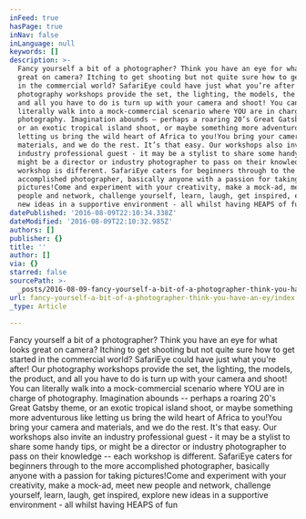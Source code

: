 ```yaml
---
inFeed: true
hasPage: true
inNav: false
inLanguage: null
keywords: []
description: >-
  Fancy yourself a bit of a photographer? Think you have an eye for what looks
  great on camera? Itching to get shooting but not quite sure how to get started
  in the commercial world? SafariEye could have just what you’re after! Our
  photography workshops provide the set, the lighting, the models, the product,
  and all you have to do is turn up with your camera and shoot! You can
  literally walk into a mock-commercial scenario where YOU are in charge of
  photography. Imagination abounds – perhaps a roaring 20’s Great Gatsby theme,
  or an exotic tropical island shoot, or maybe something more adventurous like
  letting us bring the wild heart of Africa to you!You bring your camera and
  materials, and we do the rest. It’s that easy. Our workshops also invite an
  industry professional guest - it may be a stylist to share some handy tips, or
  might be a director or industry photographer to pass on their knowledge – each
  workshop is different. SafariEye caters for beginners through to the more
  accomplished photographer, basically anyone with a passion for taking
  pictures!Come and experiment with your creativity, make a mock-ad, meet new
  people and network, challenge yourself, learn, laugh, get inspired, explore
  new ideas in a supportive environment - all whilst having HEAPS of fun
datePublished: '2016-08-09T22:10:34.338Z'
dateModified: '2016-08-09T22:10:32.985Z'
authors: []
publisher: {}
title: ''
author: []
via: {}
starred: false
sourcePath: >-
  _posts/2016-08-09-fancy-yourself-a-bit-of-a-photographer-think-you-have-an-ey.md
url: fancy-yourself-a-bit-of-a-photographer-think-you-have-an-ey/index.html
_type: Article

---
```

Fancy yourself a bit of a photographer? Think you have an eye for what looks great on camera? Itching to get shooting but not quite sure how to get started in the commercial world? SafariEye could have just what you're after! Our photography workshops provide the set, the lighting, the models, the product, and all you have to do is turn up with your camera and shoot! You can literally walk into a mock-commercial scenario where YOU are in charge of photography. Imagination abounds -- perhaps a roaring 20's Great Gatsby theme, or an exotic tropical island shoot, or maybe something more adventurous like letting us bring the wild heart of Africa to you!You bring your camera and materials, and we do the rest. It's that easy. Our workshops also invite an industry professional guest - it may be a stylist to share some handy tips, or might be a director or industry photographer to pass on their knowledge -- each workshop is different. SafariEye caters for beginners through to the more accomplished photographer, basically anyone with a passion for taking pictures!Come and experiment with your creativity, make a mock-ad, meet new people and network, challenge yourself, learn, laugh, get inspired, explore new ideas in a supportive environment - all whilst having HEAPS of fun